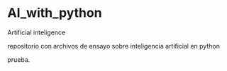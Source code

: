 # AI_with_python
Artificial inteligence

repositorio con archivos de ensayo sobre inteligencia artificial en python

prueba.